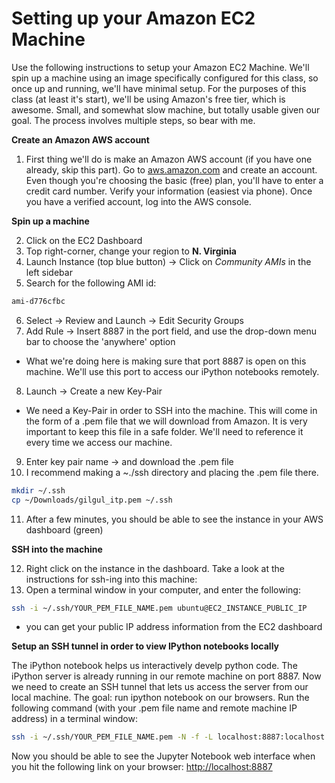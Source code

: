 # Setting up your Amazon EC2 Machine

Use the following instructions to setup your Amazon EC2 Machine. We'll spin up a machine using an image specifically configured for this class, so once up and running, we'll have minimal setup. For the purposes of this class (at least it's start), we'll be using Amazon's free tier, which is awesome. Small, and somewhat slow machine, but totally usable given our goal. The process involves multiple steps, so bear with me.

**Create an Amazon AWS account**

1. First thing we'll do is make an Amazon AWS account (if you have one already, skip this part). Go to [aws.amazon.com] and create an account. Even though you're choosing the basic (free) plan, you'll have to enter a credit card number. Verify your information (easiest via phone). Once you have a verified account, log into the AWS console.

**Spin up a machine**

2. Click on the EC2 Dashboard 
3. Top right-corner, change your region to **N. Virginia**
4. Launch Instance (top blue button) -> Click on *Community AMIs* in the left sidebar
5. Search for the following AMI id:
```sh
ami-d776cfbc
```
6. Select -> Review and Launch -> Edit Security Groups
7. Add Rule -> Insert 8887 in the port field, and use the drop-down menu bar to choose the 'anywhere' option
- What we're doing here is making sure that port 8887 is open on this machine. We'll use this port to access our iPython notebooks remotely.

8. Launch -> Create a new Key-Pair
- We need a Key-Pair in order to SSH into the machine. This will come in the form of a .pem file that we will download from Amazon. It is very important to keep this file in a safe folder. We'll need to reference it every time we access our machine.
9. Enter key pair name -> and download the .pem file
10. I recommend making a ~./ssh directory and placing the .pem file there.
```sh
mkdir ~/.ssh
cp ~/Downloads/gilgul_itp.pem ~/.ssh
```

11. After a few minutes, you should be able to see the instance in your AWS dashboard (green)

**SSH into the machine** 

12. Right click on the instance in the dashboard. Take a look at the instructions for ssh-ing into this machine:
13. Open a terminal window in your computer, and enter the following:
```sh
ssh -i ~/.ssh/YOUR_PEM_FILE_NAME.pem ubuntu@EC2_INSTANCE_PUBLIC_IP
```
- you can get your public IP address information from the EC2 dashboard

**Setup an SSH tunnel in order to view IPython notebooks locally**

The iPython notebook helps us interactively develp python code. The iPython server is already running in our remote machine on port 8887. Now we need to create an SSH tunnel that lets us access the server from our local machine. The goal: run ipython notebook on our browsers. Run the following command (with your .pem file name and remote machine IP address) in a terminal window:

```sh
ssh -i ~/.ssh/YOUR_PEM_FILE_NAME.pem -N -f -L localhost:8887:localhost:8887 ubuntu@EC2_INSTANCE_PUBLIC_IP
```

Now you should be able to see the Jupyter Notebook web interface when you hit the following link on your browser:
[http://localhost:8887]



[aws.amazon.com]:http://aws.amazon.com
[http://localhost:8887]:http://localhost:8887/tree
